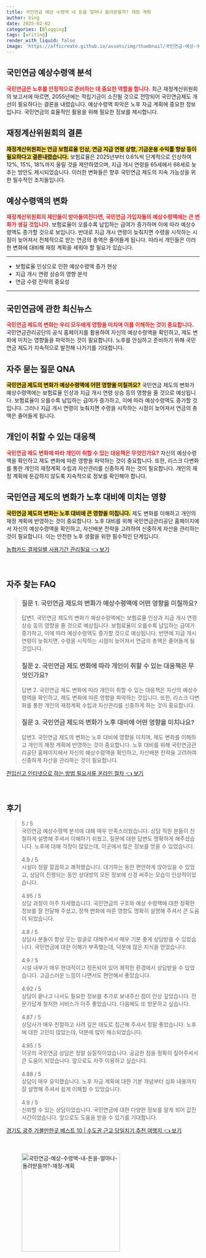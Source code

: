 ```yaml
---
title: 국민연금 예상 수령액 내 돈을 얼마나 돌려받을까? 재정 계획
author: bing
date: 2025-02-02
categories: [Blogging]
tags: [writing]
render_with_liquid: false
image: 'https://afficreate.github.io/assets/img/thumbnail/국민연금-예상-수령액-내-돈을-얼마나-돌려받을까?-재정-계획.webp'
---
```



<h2 id='국민연금_예상수령액_분석'>국민연금 예상수령액 분석</h2>

<p><b><span style="color: #ee2323;">국민연금은 노후를 안정적으로 준비하는 데 중요한 역할을 합니다.</span></b> 최근 재정계산위원회의 보고서에 따르면, 2055년에는 적립기금이 소진될 것으로 전망되어 국민연금제도 개선이 필요하다는 결론을 내렸습니다. 예상수령액 파악은 노후 자금 계획에 중요한 정보입니다. 국민연금의 효율적인 활용을 위해 필요한 정보를 제시합니다.</p>

<h2 id='재정계산위원회의_결론'>재정계산위원회의 결론</h2>

<p><b><span style="background-color: #ffe066;">재정계산위원회는 연금 보험료율 인상, 연금 지급 연령 상향, 기금운용 수익률 향상 등이 필요하다고 결론내렸습니다.</span></b> 보험료율은 2025년부터 0.6%씩 단계적으로 인상하여 12%, 15%, 18%까지 올릴 것을 제안하였으며, 지급 개시 연령을 65세에서 68세로 늦추는 방안도 제시되었습니다. 이러한 변화들은 향후 국민연금 제도의 지속 가능성을 위한 필수적인 조치들입니다.</p>

<h2 id='예상수령액의_변화'>예상수령액의 변화</h2>

<p><b><span style="color: #ee2323;">재정계산위원회의 제안들이 받아들여진다면, 국민연금 가입자들의 예상수령액에는 큰 변화가 생길 것입니다.</span></b> 보험료율이 오를수록 납입하는 급여가 증가하며 이에 따라 예상수령액도 증가할 것으로 보입니다. 반대로 지급 개시 연령이 늦춰지면 수령을 시작하는 시점이 늦어져서 전체적으로 받는 연금의 총액은 줄어들게 됩니다. 따라서 개인들은 이러한 변화에 대비해 재정 계획을 세워야 할 필요가 있습니다.</p>

<hr />

<ul>
    <li>보험료율 인상으로 인한 예상수령액 증가 현상</li>
    <li>지급 개시 연령 상승의 영향 분석</li>
    <li>연금 수령 전략의 중요성</li>
</ul>

<hr />

<h2 id='국민연금_최신뉴스'>국민연금에 관한 최신뉴스</h2>

<p><b><span style="color: #ee2323;">국민연금 제도의 변화는 우리 모두에게 영향을 미치며 이를 이해하는 것이 중요합니다.</span></b> 국민연금관리공단의 공식 홈페이지를 활용하여 자신의 예상수령액을 확인하고, 제도 변화에 미치는 영향들을 파악하는 것이 필요합니다. 노후를 안심하고 준비하기 위해 국민연금 제도가 지속적으로 발전해 나가기를 기대합니다.</p>

<h2 id='자주_묻는_질문'>자주 묻는 질문 QNA</h2>

<p><b><span style="background-color: #ffe066;">국민연금 제도의 변화가 예상수령액에 어떤 영향을 미칠까요?</span></b> 국민연금 제도의 변화가 예상수령액에는 보험료율 인상과 지급 개시 연령 상승 등의 영향을 줄 것으로 예상됩니다. 보험료율이 오를수록 납입하는 급여가 증가하고, 이에 따라 예상수령액도 증가할 것입니다. 그러나 지급 개시 연령이 늦춰지면 수령을 시작하는 시점이 늦어져서 연금의 총액은 줄어들게 됩니다.</p>

<h2 id='대응책'>개인이 취할 수 있는 대응책</h2>

<p><b><span style="color: #ee2323;">국민연금 제도 변화에 따라 개인이 취할 수 있는 대응책은 무엇인가요?</span></b> 자신의 예상수령액을 확인하고 제도 변화에 따른 영향을 파악하는 것이 중요합니다. 또한, 리스크 다변화를 통한 개인의 재정계획 수립과 자산관리를 신중하게 하는 것이 필요합니다. 개인의 재정 계획에 둔감하지 않도록 지속적으로 정보를 확인해야 합니다.</p>

<h2 id='노후_대비의_중요성'>국민연금 제도의 변화가 노후 대비에 미치는 영향</h2>

<p><b><span style="background-color: #ffe066;">국민연금 제도의 변화는 노후 대비에 큰 영향을 미칩니다.</span></b> 제도 변화를 이해하고 개인의 재정 계획에 반영하는 것이 중요합니다. 노후 대비를 위해 국민연금관리공단 홈페이지에서 자신의 예상수령액을 확인하고, 자산배분 전략을 고려하여 신중하게 자산을 관리하는 것이 필요합니다. 이는 안전한 노후 생활을 위한 필수적인 단계입니다.</p>


<p><a class="click-button" title="농협카드 결제일별 사용기간 관리필요" href="https://afficreate.github.io/posts/%EB%86%8D%ED%98%91%EC%B9%B4%EB%93%9C-%EA%B2%B0%EC%A0%9C%EC%9D%BC%EB%B3%84-%EC%82%AC%EC%9A%A9%EA%B8%B0%EA%B0%84-%EA%B4%80%EB%A6%AC%ED%95%84%EC%9A%94/" rel="dofollow">농협카드 결제일별 사용기간 관리필요 👈 보기</a></p><br>
<h2 id='자주_찾는_FAQ'>자주 찾는 FAQ</h2>
<div itemscope="" itemtype="https://schema.org/FAQPage">
<blockquote>
<div itemscope="" itemprop="mainEntity" itemtype="https://schema.org/Question">
<h3 itemprop="name">질문 1. 국민연금 제도의 변화가 예상수령액에 어떤 영향을 미칠까요?</h3>
<div itemscope="" itemprop="acceptedAnswer" itemtype="https://schema.org/Answer">
<span itemprop="text">
<p>답변1. 국민연금 제도의 변화가 예상수령액에는 보험료율 인상과 지급 개시 연령 상승 등의 영향을 줄 것으로 예상됩니다. 보험료율이 오를수록 납입하는 급여가 증가하고, 이에 따라 예상수령액도 증가할 것으로 예상됩니다. 반면에 지급 개시 연령이 늦춰지면, 수령을 시작하는 시점이 늦어져서 연금의 총액은 줄어들게 될 것입니다.</p>
</span>
</div>
</div>
<div itemscope="" itemprop="mainEntity" itemtype="https://schema.org/Question">
<h3 itemprop="name">질문 2. 국민연금 제도 변화에 따라 개인이 취할 수 있는 대응책은 무엇인가요?</h3>
<div itemscope="" itemprop="acceptedAnswer" itemtype="https://schema.org/Answer">
<span itemprop="text">
<p>답변 2. 국민연금 제도 변화에 따라 개인이 취할 수 있는 대응책은 자신의 예상수령액을 확인하고, 제도 변화에 따른 영향을 파악하는 것입니다. 또한, 리스크 다변화를 통한 개인의 재정계획 수립과 자산관리를 신중하게 하는 것이 중요합니다.</p>
</span>
</div>
</div>
<div itemscope="" itemprop="mainEntity" itemtype="https://schema.org/Question">
<h3 itemprop="name">질문 3. 국민연금 제도의 변화가 노후 대비에 어떤 영향을 미치나요?</h3>
<div itemscope="" itemprop="acceptedAnswer" itemtype="https://schema.org/Answer">
<span itemprop="text">
<p>답변3. 국민연금 제도의 변화는 노후 대비에 영향을 미치며, 제도 변화를 이해하고 개인의 재정 계획에 반영하는 것이 중요합니다. 노후 대비를 위해 국민연금관리공단 홈페이지에서 자신의 예상수령액을 확인하고, 자산배분 전략을 고려하여 신중하게 자산을 관리하는 것이 필요합니다.</p>
</span>
</div>
</div>
</blockquote>
</div>
<p><a class="click-button" title="전입신고 인터넷으로 하는 방법 필요서류 온라인 절차" href="https://afficreate.github.io/posts/%EC%A0%84%EC%9E%85%EC%8B%A0%EA%B3%A0-%EC%9D%B8%ED%84%B0%EB%84%B7%EC%9C%BC%EB%A1%9C-%ED%95%98%EB%8A%94-%EB%B0%A9%EB%B2%95-%ED%95%84%EC%9A%94%EC%84%9C%EB%A5%98-%EC%98%A8%EB%9D%BC%EC%9D%B8-%EC%A0%88%EC%B0%A8/" rel="dofollow">전입신고 인터넷으로 하는 방법 필요서류 온라인 절차 👈 보기</a></p><br>
<h2 id='후기'>후기</h2>
<div itemscope itemtype="https://schema.org/Product">
  <blockquote>
  <div itemprop="review" itemscope itemtype="https://schema.org/Review">
      <div itemprop="reviewRating" itemscope itemtype="https://schema.org/Rating"> <span itemprop="ratingValue">5</span> / <span itemprop="bestRating">5</span> </div>
      <span itemprop="reviewBody">국민연금 예상수령액 분석에 대해 매우 만족스러웠습니다. 상담 직원 분들이 친절하게 설명해 주셔서 이해하기 쉬웠고, 질문에 대한 답변도 명확하게 해주셨습니다. 노후에 대해 걱정이 많았는데, 이곳에서 많은 정보를 얻을 수 있었습니다.</span>
  </div>
  <br>
  <div itemprop="review" itemscope itemtype="https://schema.org/Review">
      <div itemprop="reviewRating" itemscope itemtype="https://schema.org/Rating"> <span itemprop="ratingValue">4.9</span> / <span itemprop="bestRating">5</span> </div>
      <span itemprop="reviewBody">시설이 정말 깔끔하고 쾌적했습니다. 대기하는 동안 편안하게 앉아있을 수 있었고, 상담이 진행되는 동안 상대방의 모든 정보에 신경 써주는 모습이 인상적이었습니다.</span>
  </div>
  <br>
  <div itemprop="review" itemscope itemtype="https://schema.org/Review">
      <div itemprop="reviewRating" itemscope itemtype="https://schema.org/Rating"> <span itemprop="ratingValue">4.95</span> / <span itemprop="bestRating">5</span> </div>
      <span itemprop="reviewBody">상담 과정이 아주 자세했습니다. 국민연금의 구조와 예상 수령액에 대한 정확한 정보를 잘 전달해 주셨고, 정책 변화에 따른 영향도 명확히 설명해 주셔서 큰 도움이 되었습니다.</span>
  </div>
  <br>
  <div itemprop="review" itemscope itemtype="https://schema.org/Review">
      <div itemprop="reviewRating" itemscope itemtype="https://schema.org/Rating"> <span itemprop="ratingValue">4.8</span> / <span itemprop="bestRating">5</span> </div>
      <span itemprop="reviewBody">상담사 분들이 항상 웃는 얼굴로 대해주셔서 매우 기분 좋게 상담받을 수 있었습니다. 국민연금에 대한 이해가 부족했는데, 덕분에 많은 지식을 얻었습니다.</span>
  </div>
  <br>
  <div itemprop="review" itemscope itemtype="https://schema.org/Review">
      <div itemprop="reviewRating" itemscope itemtype="https://schema.org/Rating"> <span itemprop="ratingValue">4.9</span> / <span itemprop="bestRating">5</span> </div>
      <span itemprop="reviewBody">시설 내부가 매우 현대적이고 정돈되어 있어 쾌적한 환경에서 상담받을 수 있었습니다. 고급스러운 느낌이 나면서도 편안해서 좋았습니다.</span>
  </div>
  <br>
  <div itemprop="review" itemscope itemtype="https://schema.org/Review">
      <div itemprop="reviewRating" itemscope itemtype="https://schema.org/Rating"> <span itemprop="ratingValue">4.92</span> / <span itemprop="bestRating">5</span> </div>
      <span itemprop="reviewBody">상담이 끝나고 나서도 필요한 정보를 추가로 보내주신 점이 인상 깊었습니다. 전문가답게 철저한 서비스가 아주 좋았습니다. 다음에도 또 방문하고 싶습니다.</span>
  </div>
  <br>
  <div itemprop="review" itemscope itemtype="https://schema.org/Review">
      <div itemprop="reviewRating" itemscope itemtype="https://schema.org/Rating"> <span itemprop="ratingValue">4.87</span> / <span itemprop="bestRating">5</span> </div>
      <span itemprop="reviewBody">상담사가 매우 친절하고 사려 깊은 태도로 접근해 주셔서 정말 좋았습니다. 노후에 대한 고민이 많았는데, 덕분에 많이 해소되었습니다.</span>
  </div>
  <br>
  <div itemprop="review" itemscope itemtype="https://schema.org/Review">
      <div itemprop="reviewRating" itemscope itemtype="https://schema.org/Rating"> <span itemprop="ratingValue">4.95</span> / <span itemprop="bestRating">5</span> </div>
      <span itemprop="reviewBody">이곳의 국민연금 상담은 정말 실질적이었습니다. 궁금한 점을 정확히 짚어주셔서 큰 도움이 되었습니다. 앞으로도 자주 이용하고 싶습니다.</span>
  </div>
  <br>
  <div itemprop="review" itemscope itemtype="https://schema.org/Review">
      <div itemprop="reviewRating" itemscope itemtype="https://schema.org/Rating"> <span itemprop="ratingValue">4.88</span> / <span itemprop="bestRating">5</span> </div>
      <span itemprop="reviewBody">상담이 매우 유익했습니다. 노후 자금 계획에 대한 기본 개념부터 심화 내용까지 잘 설명해 주셔서 쉽게 이해할 수 있었습니다.</span>
  </div>
  <br>
  <div itemprop="review" itemscope itemtype="https://schema.org/Review">
      <div itemprop="reviewRating" itemscope itemtype="https://schema.org/Rating"> <span itemprop="ratingValue">4.9</span> / <span itemprop="bestRating">5</span> </div>
      <span itemprop="reviewBody">신뢰할 수 있는 상담이었습니다. 국민연금에 대한 다양한 정보를 알게 되어 값진 시간이었습니다. 앞으로도 도움을 받을 수 있기를 기대합니다.</span>
  </div>
  </blockquote>
</div>
<p><a class="click-button" title="경기도 광주 가볼만한곳 베스트 10 | 수도권 근교 당일치기 추천 여행지" href="https://afficreate.github.io/posts/%EA%B2%BD%EA%B8%B0%EB%8F%84-%EA%B4%91%EC%A3%BC-%EA%B0%80%EB%B3%BC%EB%A7%8C%ED%95%9C%EA%B3%B3-%EB%B2%A0%EC%8A%A4%ED%8A%B8-10-%EC%88%98%EB%8F%84%EA%B6%8C-%EA%B7%BC%EA%B5%90-%EB%8B%B9%EC%9D%BC%EC%B9%98%EA%B8%B0-%EC%B6%94%EC%B2%9C-%EC%97%AC%ED%96%89%EC%A7%80/" rel="dofollow">경기도 광주 가볼만한곳 베스트 10 | 수도권 근교 당일치기 추천 여행지 👈 보기</a></p><br>
<figure class="image"><img src="https://afficreate.github.io/assets/img/thumbnail/국민연금-예상-수령액-내-돈을-얼마나-돌려받을까?-재정-계획.webp" alt="국민연금-예상-수령액-내-돈을-얼마나-돌려받을까?-재정-계획" width="256" height="256"></figure>